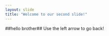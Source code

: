 ```yaml
---
layout: slide
title: "Welcome to our second slide!"
---
```

##hello brother##
Use the left arrow to go back!
